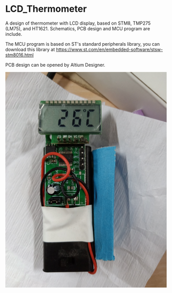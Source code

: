 # LCD_Thermometer
A design of thermometer with LCD display, based on STM8, TMP275 (LM75), and HT1621. Schematics, PCB design and MCU program are include.

The MCU program is based on ST's standard peripherals library, you can download this library at https://www.st.com/en/embedded-software/stsw-stm8016.html

PCB design can be opened by Altium Designer.

![photo](./photo.jpg)
